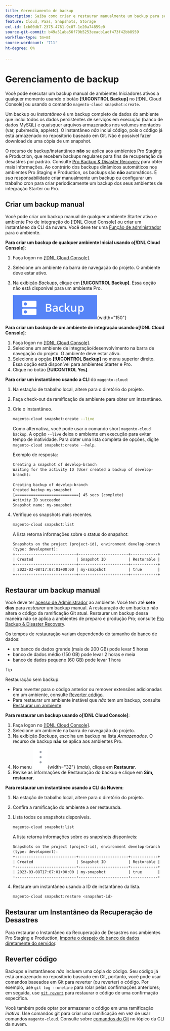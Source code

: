 ```yaml
---
title: Gerenciamento de backup
description: Saiba como criar e restaurar manualmente um backup para seu projeto do Adobe Commerce na infraestrutura em nuvem.
feature: Cloud, Paas, Snapshots, Storage
exl-id: 1cb00db7-2375-4761-9c07-1e20a74859e0
source-git-commit: b49a51aba56f79b5253eeacb1adf473f42bb8959
workflow-type: tm+mt
source-wordcount: '711'
ht-degree: 0%

---
```


# Gerenciamento de backup

Você pode executar um backup manual de ambientes Iniciadores ativos a qualquer momento usando o botão **[!UICONTROL Backup]** no [!DNL Cloud Console] ou usando o comando `magento-cloud snapshot:create`.

Um backup ou _instantâneo_ é um backup completo de dados do ambiente que inclui todos os dados persistentes de serviços em execução (banco de dados MySQL) e quaisquer arquivos armazenados nos volumes montados (var, pub/media, app/etc). O instantâneo _não_ inclui código, pois o código já está armazenado no repositório baseado em Git. Não é possível fazer download de uma cópia de um snapshot.

O recurso de backup/instantâneo **não** se aplica aos ambientes Pro Staging e Production, que recebem backups regulares para fins de recuperação de desastres por padrão. Consulte [Pro Backup &amp; Disaster Recovery](../architecture/pro-architecture.md#backup-and-disaster-recovery) para obter mais informações. Ao contrário dos backups dinâmicos automáticos nos ambientes Pro Staging e Production, os backups são **não** automáticos. É _sua_ responsabilidade criar manualmente um backup ou configurar um trabalho cron para criar periodicamente um backup dos seus ambientes de integração Starter ou Pro.

## Criar um backup manual

Você pode criar um backup manual de qualquer ambiente Starter ativo e ambiente Pro de integração do [!DNL Cloud Console] ou criar um instantâneo da CLI da nuvem. Você deve ter uma [Função de administrador](../project/user-access.md) para o ambiente.

**Para criar um backup de qualquer ambiente Inicial usando o[!DNL Cloud Console]**:

1. Faça logon no [[!DNL Cloud Console]](https://console.adobecommerce.com).
1. Selecione um ambiente na barra de navegação do projeto. O ambiente deve estar ativo.
1. Na exibição _Backups_, clique em **[!UICONTROL Backup]**. Essa opção não está disponível para um ambiente Pro.

   ![Backup](../../assets/button-backup.png){width="150"}

**Para criar um backup de um ambiente de integração usando o[!DNL Cloud Console]**:

1. Faça logon no [[!DNL Cloud Console]](https://console.adobecommerce.com).
1. Selecione um ambiente de integração/desenvolvimento na barra de navegação do projeto. O ambiente deve estar ativo.
1. Selecione a opção **[!UICONTROL Backup]** no menu superior direito. Essa opção está disponível para ambientes Starter e Pro.
1. Clique no botão **[!UICONTROL Yes]**.

**Para criar um instantâneo usando a CLI** do `magento-cloud`:

1. Na estação de trabalho local, altere para o diretório do projeto.
1. Faça check-out da ramificação de ambiente para obter um instantâneo.
1. Crie o instantâneo.

   ```bash
   magento-cloud snapshot:create --live
   ```

   Como alternativa, você pode usar o comando short `magento-cloud backup`. A opção `--live` deixa o ambiente em execução para evitar tempo de inatividade. Para obter uma lista completa de opções, digite `magento-cloud snapshot:create --help`.

   Exemplo de resposta:

   ```
   Creating a snapshot of develop-branch
   Waiting for the activity ID (User created a backup of develop-branch):
   
   Creating backup of develop-branch
   Created backup my-snapshot
   [============================] 45 secs (complete)
   Activity ID succeeded
   Snapshot name: my-snapshot
   ```

1. Verifique os snapshots mais recentes.

   ```bash
   magento-cloud snapshot:list
   ```

   A lista retorna informações sobre o status do snapshot:

   ```
   Snapshots on the project (project-id), environment develop-branch (type: development):
   +---------------------------+----------------------+------------+
   | Created                   | Snapshot ID          | Restorable |
   +---------------------------+----------------------+------------+
   | 2023-03-08T17:07:01+00:00 | my-snapshot          | true       |
   +---------------------------+----------------------+------------+
   ```

## Restaurar um backup manual

Você deve ter [acesso de Administrador](../project/user-access.md) ao ambiente. Você tem até **sete dias** para _restaurar_ um backup manual. A restauração de um backup não altera o código da ramificação Git atual. Restaurar um backup dessa maneira não se aplica a ambientes de preparo e produção Pro; consulte [Pro Backup &amp; Disaster Recovery](../architecture/pro-architecture.md#backup-and-disaster-recovery).

Os tempos de restauração variam dependendo do tamanho do banco de dados:

- um banco de dados grande (mais de 200 GB) pode levar 5 horas
- banco de dados médio (150 GB) pode levar 2 horas e meia
- banco de dados pequeno (60 GB) pode levar 1 hora

>[!TIP]
>
>Restauração sem backup:
>
>- Para reverter para o código anterior ou remover extensões adicionadas em um ambiente, consulte [Reverter código](#roll-back-code).
>- Para restaurar um ambiente instável que _não_ tem um backup, consulte [Restaurar um ambiente](../development/restore-environment.md).

**Para restaurar um backup usando o[!DNL Cloud Console]**:

1. Faça logon no [[!DNL Cloud Console]](https://console.adobecommerce.com).
1. Selecione um ambiente na barra de navegação do projeto.
1. Na exibição _Backups_, escolha um backup na lista _Armazenados_. O recurso de backup **não** se aplica aos ambientes Pro.
1. No menu ![Mais](../../assets/icon-more.png){width="32"} (_mais_), clique em **Restaurar**.
1. Revise as informações de Restauração do backup e clique em **Sim, restaurar**.

**Para restaurar um instantâneo usando a CLI da Nuvem**:

1. Na estação de trabalho local, altere para o diretório do projeto.
1. Confira a ramificação do ambiente a ser restaurada.
1. Lista todos os snapshots disponíveis.

   ```bash
   magento-cloud snapshot:list
   ```

   A lista retorna informações sobre os snapshots disponíveis:

   ```
   Snapshots on the project (project-id), environment develop-branch (type: development):
   +---------------------------+----------------------+------------+
   | Created                   | Snapshot ID          | Restorable |
   +---------------------------+----------------------+------------+
   | 2023-03-08T17:07:01+00:00 | my-snapshot          | true       |
   +---------------------------+----------------------+------------+
   ```

1. Restaure um instantâneo usando a ID de instantâneo da lista.

   ```bash
   magento-cloud snapshot:restore <snapshot-id>
   ```

## Restaurar um Instantâneo da Recuperação de Desastres

Para restaurar o Instantâneo da Recuperação de Desastres nos ambientes Pro Staging e Production, [Importe o despejo do banco de dados diretamente do servidor](https://experienceleague.adobe.com/en/docs/commerce-knowledge-base/kb/how-to/restore-a-db-snapshot-from-staging-or-production#meth3).

## Reverter código

Backups e instantâneos _não_ incluem uma cópia do código. Seu código já está armazenado no repositório baseado em Git, portanto, você pode usar comandos baseados em Git para reverter (ou reverter) o código. Por exemplo, use `git log --oneline` para rolar pelas confirmações anteriores; em seguida, use [`git revert`](https://git-scm.com/docs/git-revert) para restaurar o código de uma confirmação específica.

Você também pode optar por armazenar o código em uma ramificação _inativa_. Use comandos git para criar uma ramificação em vez de usar comandos `magento-cloud`. Consulte sobre [comandos do Git](../dev-tools/cloud-cli-overview.md#git-commands) no tópico da CLI da nuvem.
